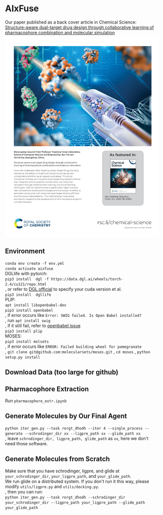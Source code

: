 # AIxFuse
Our paper published as a back cover article in Chemical Science:    
[Structure-aware dual-target drug design through collaborative learning of pharmacophore combination and molecular simulation](https://doi.org/10.1039/D4SC00094C)
![Cover](cover.jpg)
## Environment
`conda env create -f env.yml`   
`conda activate aixfuse`    
DGLlife with pytorch:    
`pip3 install  dgl -f https://data.dgl.ai/wheels/torch-2.4/cu121/repo.html`    
, or refer to [DGL official](https://www.dgl.ai/pages/start.html) to specify your cuda version et al.   
`pip3 install  dgllife`   
PLIP:   
`apt install libopenbabel-dev`    
`pip3 install openbabel`    
, if error occurs like `Error: SWIG failed. Is Open Babel installed?`    
, run `apt install swig`    
, if it still fail, refer to [openbabel issue](https://github.com/openbabel/openbabel/issues/2408)   
`pip3 install plip`    
MOSES:   
`pip3 install molsets`     
, if error occurs like `ERROR: Failed building wheel for pomegranate`    
, `git clone git@github.com:molecularsets/moses.git`
, `cd moses`
, `python setup.py install`
## Download Data (too large for github)

## Pharmacophore Extraction
Run `pharmacophore_extr.ipynb`
## Generate Molecules by Our Final Agent
`python iter_gen.py --task rorgt_dhodh --iter 4 --single_process --generate --schrodinger_dir xx --ligpre_path xx --glide_path xx`   
, leave `schrodinger_dir, ligpre_path, glide_path` as `xx`, here we don't need those software. 
## Generate Molecules from Scratch
Make sure that you have schrodinger, ligpre, and glide at `your_schrodinger_dir`, `your_ligpre_path`, and `your_glide_path`.   
We run glide on a distributed system. If you don't run it this way, please modify `utils/ligpre.py` and `utils/docking.py`.   
, then you can run:   
`python iter_gen.py --task rorgt_dhodh --schrodinger_dir your_schrodinger_dir --ligpre_path your_ligpre_path --glide_path your_glide_path`   
